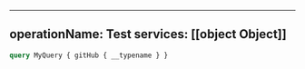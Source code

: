 
---
operationName: Test
services: [[object Object]]
---

```graphql
query MyQuery { gitHub { __typename } }
```

